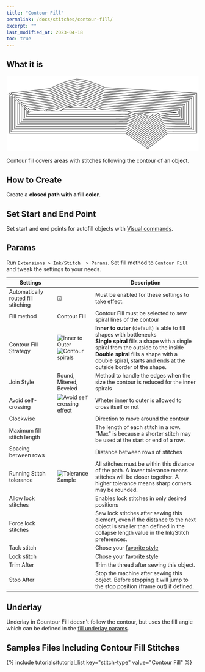 ```yaml
---
title: "Contour Fill"
permalink: /docs/stitches/contour-fill/
excerpt: ""
last_modified_at: 2023-04-18
toc: true
---
```

## What it is

![Contour fill detail](/assets/images/docs/contour-fill-detail.jpg)

Contour fill covers areas with stitches following the contour of an object.

## How to Create

Create a **closed path with a fill color**.

## Set Start and End Point

Set start and end points for autofill objects with [Visual commands](/docs/commands/).

## Params

Run `Extensions > Ink/Stitch  > Params`. Set fill method to `Contour Fill` and tweak the settings to your needs.

Settings||Description
---|---|---
Automatically routed fill stitching| ☑ |Must be enabled for these settings to take effect.
Fill method                        |Contour Fill|Contour Fill must be selected to sew spiral lines of the contour
Contour Fill Strategy              |![Inner to Outer](/assets/images/docs/contour-fill-innertoouter-bottlenecks.jpg)<br>![Contour spirals](/assets/images/docs/contour-fill-spirals.jpg)|**Inner to outer** (default) is able to fill shapes with bottlenecks<br>**Single spiral** fills a shape with a single spiral from the outside to the inside<br>**Double spiral** fills a shape with a double spiral, starts and ends at the outside border of the shape.
Join Style                         |Round, Mitered, Beveled |Method to handle the edges when the size the contour is reduced for the inner spirals
Avoid self-crossing                |![Avoid self crossing effect](/assets/images/docs/contour-fill-self-crossing.jpg)|Wheter inner to outer is allowed to cross itself or not
Clockwise                          ||Direction to move around the contour
Maximum fill stitch length         ||The length of each stitch in a row. "Max" is because a shorter stitch may be used at the start or end of a row.
Spacing between rows               ||Distance between rows of stitches
Running Stitch tolerance           |![Tolerance Sample](/assets/images/docs/contourfilltolerance.svg) |All stitches must be within this distance of the path.  A lower tolerance means stitches will be closer together.  A higher tolerance means sharp corners may be rounded.
Allow lock stitches                ||Enables lock stitches in only desired positions
Force lock stitches                ||Sew lock stitches after sewing this element, even if the distance to the next object is smaller than defined in the collapse length value in the Ink/Stitch preferences.
Tack stitch                 ||Chose your [favorite style](/docs/stitches/lock-stitches/)
Lock stitch                  ||Chose your [favorite style](/docs/stitches/lock-stitches/)
Trim After                         ||Trim the thread after sewing this object.
Stop After                         ||Stop the machine after sewing this object. Before stopping it will jump to the stop position (frame out) if defined.

## Underlay

Underlay in Countour Fill doesn't follow the contour, but uses the fill angle which can be defined in the [fill underlay params](/docs/stitches/fill-stitch#underlay).

## Samples Files Including Contour Fill Stitches
{% include tutorials/tutorial_list key="stitch-type" value="Contour Fill" %}
